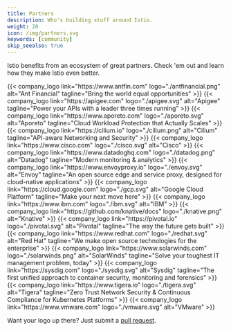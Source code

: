 ```yaml
---
title: Partners
description: Who's building stuff around Istio.
weight: 20
icon: /img/partners.svg
keywords: [community]
skip_seealso: true
---
```


Istio benefits from an ecosystem of great partners. Check 'em out and learn how they make Istio even better.

<div class="logo-gallery">
    {{< company_logo link="https://www.antfin.com" logo="./antfinancial.png" alt="Ant Financial" tagline="Bring the world equal opportunities" >}}
    {{< company_logo link="https://apigee.com" logo="./apigee.svg" alt="Apigee" tagline="Power your APIs with a leader three times running" >}}
    {{< company_logo link="https://www.aporeto.com" logo="./aporeto.svg" alt="Aporeto" tagline="Cloud Workload Protection that Actually Scales" >}}
    {{< company_logo link="https://cilium.io" logo="./cilium.png" alt="Cilium" tagline="API-aware Networking and Security" >}}
    {{< company_logo link="https://www.cisco.com" logo="./cisco.svg" alt="Cisco" >}}
    {{< company_logo link="https://www.datadoghq.com" logo="./datadog.png" alt="Datadog" tagline="Modern monitoring & analytics" >}}
    {{< company_logo link="https://www.envoyproxy.io" logo="./envoy.svg" alt="Envoy" tagline="An open source edge and service proxy, designed for cloud-native applications" >}}
    {{< company_logo link="https://cloud.google.com" logo="./gcp.svg" alt="Google Cloud Platform" tagline="Make your next move here" >}}
    {{< company_logo link="https://www.ibm.com" logo="./ibm.svg" alt="IBM" >}}
    {{< company_logo link="https://github.com/knative/docs" logo="./knative.png" alt="Knative" >}}
    {{< company_logo link="https://pivotal.io" logo="./pivotal.svg" alt="Pivotal" tagline="The way the future gets built" >}}
    {{< company_logo link="https://www.redhat.com" logo="./redhat.svg" alt="Red Hat" tagline="We make open source technologies for the enterprise" >}}
    {{< company_logo link="https://www.solarwinds.com" logo="./solarwinds.png" alt="SolarWinds" tagline="Solve your toughest IT management problem, today" >}}
    {{< company_logo link="https://sysdig.com" logo="./sysdig.svg" alt="Sysdig" tagline="The first unified approach to container security, monitoring and forensics" >}}
    {{< company_logo link="https://www.tigera.io" logo="./tigera.svg" alt="Tigera" tagline="Zero Trust Network Security & Continuous Compliance for Kubernetes Platforms" >}}
    {{< company_logo link="https://www.vmware.com" logo="./vmware.svg" alt="VMware" >}}
</div>

Want your logo up there? Just submit a [pull request](https://github.com/istio/istio.github.io/pulls).

